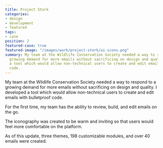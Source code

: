 ```yaml
---
title: Project Stork
categories:
- design
- development
- featured
tags:
- case
position: 2
featured-case: true
featured-image: "/images/work/project-stork/ui-icons.png"
summary: My team at the Wildlife Conservation Society needed a way to respond to a
  growing demand for more emails without sacrificing on design and quality. I developed
  a tool which would allow non-technical users to create and edit emails with bulletproof
  code.
---
```


My team at the Wildlife Conservation Society needed a way to respond to a growing demand for more emails without sacrificing on design and quality. I developed a tool which would allow non-technical users to create and edit emails with bulletproof code. 

For the first time, my team has the ability to review, build, and edit emails on the go.

The iconography was created to be warm and inviting so that users would feel more comfortable on the platform.

As of this update, three themes, 198 customizable modules, and over 40 emails were created.